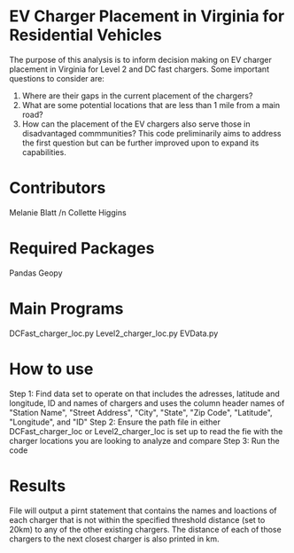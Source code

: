 # EV Charger Placement in Virginia for Residential Vehicles
The purpose of this analysis is to inform decision making on EV charger placement in Virginia for Level 2 and DC fast chargers. Some important questions to consider are:
1. Where are their gaps in the current placement of the chargers?
2. What are some potential locations that are less than 1 mile from a main road?
3. How can the placement of the EV chargers also serve those in disadvantaged commmunities?
This code preliminarily aims to address the first question but can be further improved upon to expand its capabilities.

# Contributors
Melanie Blatt /n
Collette Higgins

# Required Packages
Pandas
Geopy

# Main Programs
DCFast_charger_loc.py
Level2_charger_loc.py
EVData.py

# How to use
Step 1: Find data set to operate on that includes the adresses, latitude and longitude, ID and names of chargers and uses the column header names of "Station Name", "Street Address", "City", "State", "Zip Code", "Latitude", "Longitude", and "ID"
Step 2: Ensure the path file in either DCFast_charger_loc or Level2_charger_loc is set up to read the fie with the charger locations you are looking to analyze and compare
Step 3: Run the code

# Results
File will output a pirnt statement that contains the names and loactions of each charger that is not within the specified threshold distance (set to 20km) to any of the other existing chargers. The distance of each of those chargers to the next closest charger is also printed in km. 

